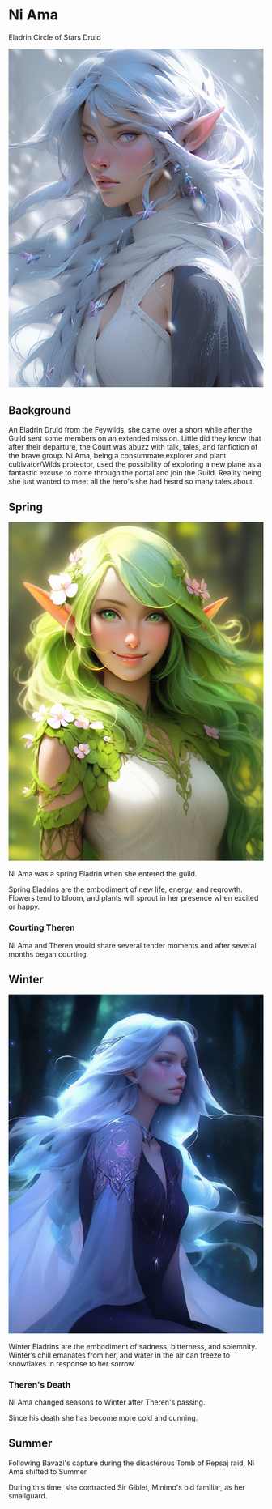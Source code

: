 # Ni Ama

Eladrin Circle of Stars Druid

![Ni Ama Winter Cold](Ni_Ama_Winter_Cold.png)

## Background

An Eladrin Druid from the Feywilds, she came over a short while after the Guild sent some members on an extended mission.
Little did they know that after their departure, the Court was abuzz with talk, tales, and fanfiction of the brave group.
Ni Ama, being a consummate explorer and plant cultivator/Wilds protector, used the possibility of exploring a new plane as a fantastic excuse to come through the portal and join the Guild.
Reality being she just wanted to meet all the hero's she had heard so many tales about.

## Spring

![Ni Ama Spring](Ni_Ama_Spring.png)

Ni Ama was a spring Eladrin when she entered the guild.

Spring Eladrins are the embodiment of new life, energy, and regrowth.
Flowers tend to bloom, and plants will sprout in her presence when excited or happy.

### Courting Theren

Ni Ama and Theren would share several tender moments and after several months began courting.

## Winter

![Ni Ama Winter Longing](Ni_Ama_Winter_Longing.png)

Winter Eladrins are the embodiment of sadness, bitterness, and solemnity. Winter’s chill emanates from her, and water in the air can freeze to snowflakes in response to her sorrow.

### Theren's Death

Ni Ama changed seasons to Winter after Theren's passing.

Since his death she has become more cold and cunning.

## Summer

Following Bavazi's capture during the disasterous Tomb of Repsaj raid, Ni Ama shifted to Summer

During this time, she contracted Sir Giblet, Minimo's old familiar, as her smallguard.
